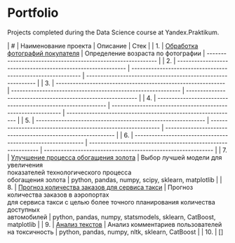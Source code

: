 # Portfolio
Projects completed during the Data Science course at Yandex.Praktikum.


| #    | Наименование проекта                | Описание                                                     | Стек                                                         |
| 1.   | [Обработка фотографий покупателя](https://github.com/k4danilov/YP_projects/tree/main/Age%20prediction%20using%20NN) | Определение возраста по фотографии | ------------------------------------------------------------ |
| 2.   | ------------------------------------------------------------ | ------------------------------------------------------------ | ------------------------------------------------------------ |
| 3.   | ------------------------------------------------------------ | ------------------------------------------------------------ | ------------------------------------------------------------ |
| 4.   | ------------------------------------------------------------ | ------------------------------------------------------------ | ------------------------------------------------------------ |
| 5.   | ------------------------------------------------------------ | ------------------------------------------------------------ | ------------------------------------------------------------ |
| 6.   | ------------------------------------------------------------ | ------------------------------------------------------------ | ------------------------------------------------------------ |
| 7.   | [Улучшение процесса обогащения золота](https://github.com/aq2003/Portfolio/tree/main/Gold%20Recovery) | Выбор лучшей модели для увеличения <br/>показателей технологического процесса <br/>обогащения золота | python, pandas, numpy, scipy, sklearn, matplotlib       |
| 8.   | [Прогноз количества заказов для сервиса такси](https://github.com/aq2003/Portfolio/tree/main/Taxi%20Service) | Прогноз количества заказов в аэропортах <br/>для сервиса такси с целью более точного планирования количества доступных <br/>автомобилей | python, pandas, numpy, statsmodels, sklearn, CatBoost, matplotlib |
| 9.   | [Анализ текстов](https://github.com/aq2003/Portfolio/tree/main/Analyzing%20Texts) | Анализ комментариев пользователей на токсичность             | python, pandas, numpy, nltk, sklearn, CatBoost |
| 10.  | []